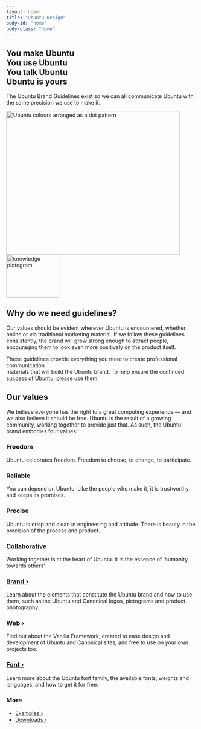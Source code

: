 ```yaml
---
layout: home
title: "Ubuntu Design"
body-id: "home"
body-class: "home"
---
```


<section class="p-strip is-deep is-bordered">
  <div class="row">
      <div class="col-6">
        <h1><span>You make Ubuntu <br/>You use Ubuntu <br/>You talk Ubuntu</span> <br/>Ubuntu is yours</h1>
        <p>The Ubuntu Brand Guidelines exist so we can all communicate Ubuntu with the same precision we use to make it.</p>
      </div>
      <div class="col-6">
        <img src="{{ site.assets_path }}78b7c44a-hero-dots.png" width="460" height="380" alt="Ubuntu colours arranged as a dot pattern" />
      </div>
    </div>
</section>

<section class="p-strip--image is-light is-deep" style="background-image:url('{{ site.assets_path }}f8a323a7-image-background-paper.png');">
  <div class="row u-vertically-center">
    <div class="col-3">
      <img src="{{ site.assets_path }}54cd98ab-knowledge_orange_hex2.png" alt="knowledge pictogram" title="knowledge_orange_hex" width="140" height="113"/>
    </div>
    <div class="col-9 suffix-1">
      <h2>Why do we need guidelines?</h2>
      <p>Our values should be evident wherever Ubuntu is encountered, whether online or via traditional marketing material. If we follow these guidelines consistently, the brand will grow strong enough to attract people, encouraging them to look even more positively on the product itself.</p>
      <p>These guidelines provide everything you need to create professional communication <br/>materials that will build the Ubuntu brand. To help ensure the continued success of Ubuntu, please use them.</p>
    </div>
  </div>
</section>

<section class="p-strip--dark is-deep">
  <div class="row">
    <div class="col-8">
      <h2>Our values</h2>
      <p>We believe everyone has the right to a great computing experience &mdash; and we also believe it should be free. Ubuntu is the result of a growing community, working together to provide just that. As such, the Ubuntu brand embodies four values:</p>
    </div>
  </div>
  <div class="row p-divider u-equal-height">
    <div class="col-3 p-divider__block">
      <h3>Freedom</h3>
      <p>Ubuntu celebrates freedom. Freedom to choose, to change, to participate.</p>
    </div>
    <div class="col-3 p-divider__block">
      <h3>Reliable</h3>
      <p>You can depend on Ubuntu. Like the people who make it, it is trustworthy and keeps its promises.</p>
    </div>
    <div class="col-3 p-divider__block">
      <h3>Precise</h3>
      <p>Ubuntu is crisp and clean in engineering and attitude. There is beauty in the precision of the process and product.</p>
    </div>
    <div class="col-3 p-divider__block">
      <h3>Collaborative</h3>
      <p>Working together is at the heart of Ubuntu. It is the essence of &rsquo;humanity towards others&lsquo;.</p>
    </div>
  </div>
</section>

<section class="p-strip is-deep">
  <div class="row">
    <div class="col-3">
      <h3><a href="brand">Brand&nbsp;&rsaquo;</a></h3>
      <p>Learn about the elements that constitute the Ubuntu brand and how to use them, such as the Ubuntu and Canonical logos, pictograms and product photography.</p>
    </div>
    <div class="col-3">
      <h3><a href="web-style-guide">Web&nbsp;&rsaquo;</a></h3>
      <p>Find out about the Vanilla Framework, created to ease design and development of Ubuntu and Canonical sites, and free to use on your own projects too.</p>
    </div>
    <div class="col-3">
      <h3><a href="font">Font&nbsp;&rsaquo;</a></h3>
      <p>Learn more about the Ubuntu font family, the available fonts, weights and languages, and how to get it for free.</p>
    </div>
    <div class="col-3">
      <h3>More</h3>
      <ul class="p-list--divided">
        <li class="p-list__item"><a href="/brand/examples">Examples&nbsp;&rsaquo;</a></li>
        <li class="p-list__item"><a href="/downloads">Downloads&nbsp;&rsaquo;</a></li>
      </ul>
    </div>
  </div>
</section>
